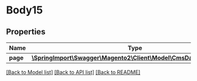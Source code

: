 # Body15

## Properties
Name | Type | Description | Notes
------------ | ------------- | ------------- | -------------
**page** | [**\SpringImport\Swagger\Magento2\Client\Model\CmsDataPageInterface**](CmsDataPageInterface.md) |  | 

[[Back to Model list]](../README.md#documentation-for-models) [[Back to API list]](../README.md#documentation-for-api-endpoints) [[Back to README]](../README.md)


